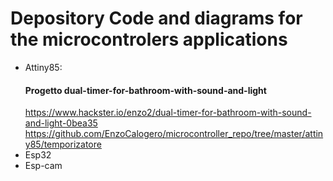 # Depository Code and diagrams for the microcontrolers applications
 - Attiny85:
    #### Progetto dual-timer-for-bathroom-with-sound-and-light     
    https://www.hackster.io/enzo2/dual-timer-for-bathroom-with-sound-and-light-0bea35
    https://github.com/EnzoCalogero/microcontroller_repo/tree/master/attiny85/temporizatore
 - Esp32
 - Esp-cam


